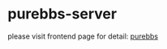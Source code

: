 # purebbs-server

please visit frontend page for detail: [purebbs](https://github.com/maxyou/purebbs)
